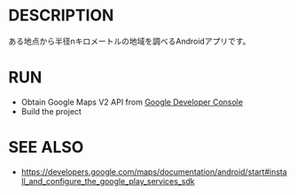 # DESCRIPTION

ある地点から半径nキロメートルの地域を調べるAndroidアプリです。

# RUN

* Obtain Google Maps V2 API from [Google Developer Console](https://cloud.google.com/console?redirected=true#/project)
* Build the project

# SEE ALSO

* https://developers.google.com/maps/documentation/android/start#install_and_configure_the_google_play_services_sdk
